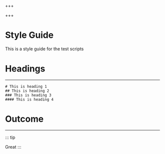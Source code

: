 +++

+++
# Style Guide

This is a style guide for the test scripts

# Headings

***

    # This is heading 1
    ## This is heading 2
    ### This is heading 3
    #### This is heading 4

# Outcome

***

::: tip 

Great 
:::
